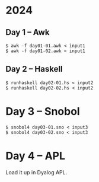 # 2024

## Day 1 – Awk

```console
$ awk -f day01-01.awk < input1
$ awk -f day01-02.awk < input1
```

## Day 2 – Haskell

```console
$ runhaskell day02-01.hs < input2
$ runhaskell day02-02.hs < input2
```

# Day 3 – Snobol

```console	
$ snobol4 day03-01.sno < input3
$ snobol4 day03-02.sno < input3
```

# Day 4 – APL

Load it up in Dyalog APL.
